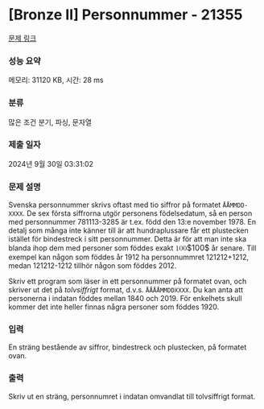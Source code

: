# [Bronze II] Personnummer - 21355 

[문제 링크](https://www.acmicpc.net/problem/21355) 

### 성능 요약

메모리: 31120 KB, 시간: 28 ms

### 분류

많은 조건 분기, 파싱, 문자열

### 제출 일자

2024년 9월 30일 03:31:02

### 문제 설명

<p>Svenska personnummer skrivs oftast med tio siffror på formatet <code>ÅÅMMDD-XXXX</code>. De sex första siffrorna utgör personens födelsedatum, så en person med personnummer 781113-3285 är t.ex. född den 13:e november 1978. En detalj som många inte känner till är att hundraplussare får ett plustecken istället för bindestreck i sitt personnummer. Detta är för att man inte ska blanda ihop dem med personer som föddes exakt <mjx-container class="MathJax" jax="CHTML" style="font-size: 109%; position: relative;"><mjx-math class="MJX-TEX" aria-hidden="true"><mjx-mn class="mjx-n"><mjx-c class="mjx-c31"></mjx-c><mjx-c class="mjx-c30"></mjx-c><mjx-c class="mjx-c30"></mjx-c></mjx-mn></mjx-math><mjx-assistive-mml unselectable="on" display="inline"><math xmlns="http://www.w3.org/1998/Math/MathML"><mn>100</mn></math></mjx-assistive-mml><span aria-hidden="true" class="no-mathjax mjx-copytext">$100$</span></mjx-container> år senare. Till exempel kan någon som föddes år 1912 ha personnummret 121212+1212, medan 121212-1212 tillhör någon som föddes 2012. </p>

<p>Skriv ett program som läser in ett personnummer på formatet ovan, och skriver ut det på <em>tolvsiffrigt</em> format, d.v.s. <code>ÅÅÅÅMMDDXXXX</code>. Du kan anta att personerna i indatan föddes mellan 1840 och 2019. För enkelhets skull kommer det inte heller finnas några personer som föddes 1920. </p>

### 입력 

 <p>En sträng bestående av siffror, bindestreck och plustecken, på formatet ovan.</p>

### 출력 

 <p>Skriv ut en sträng, personnumret i indatan omvandlat till tolvsiffrigt format.</p>

